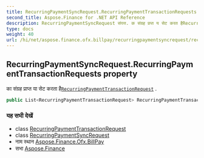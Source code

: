 ```yaml
---
title: RecurringPaymentSyncRequest.RecurringPaymentTransactionRequests
second_title: Aspose.Finance for .NET API Reference
description: RecurringPaymentSyncRequest संपत्त. क संग्रह प्रप्त य सेट करत हैRecurringPaymentTransactionRequest .
type: docs
weight: 40
url: /hi/net/aspose.finance.ofx.billpay/recurringpaymentsyncrequest/recurringpaymenttransactionrequests/
---
```

## RecurringPaymentSyncRequest.RecurringPaymentTransactionRequests property

का संग्रह प्राप्त या सेट करता है[`RecurringPaymentTransactionRequest`](../../recurringpaymenttransactionrequest/) .

```csharp
public List<RecurringPaymentTransactionRequest> RecurringPaymentTransactionRequests { get; set; }
```

### यह सभी देखें

* class [RecurringPaymentTransactionRequest](../../recurringpaymenttransactionrequest/)
* class [RecurringPaymentSyncRequest](../)
* नाम स्थान [Aspose.Finance.Ofx.BillPay](../../recurringpaymentsyncrequest/)
* सभा [Aspose.Finance](../../../)


